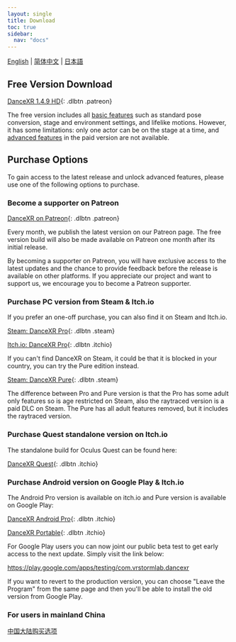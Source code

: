```yaml
---
layout: single
title: Download
toc: true
sidebar:
  nav: "docs"
---
```

[English](/dancexr/download) | [简体中文](/zh/dancexr/download) | [日本語](/jp/dancexr/download)


## Free Version Download

[DanceXR 1.4.9 HD](https://www.patreon.com/posts/releaes-1-4-9-ai-90132466){: .dlbtn .patreon} 

The free version includes all [basic features](basic_features.md) such as standard pose conversion, stage and environment settings, and lifelike motions. However, it has some limitations: only one actor can be on the stage at a time, and [advanced features](pro_features.md) in the paid version are not available.

## Purchase Options
To gain access to the latest release and unlock advanced features, please use one of the following options to purchase. 

### Become a supporter on Patreon

[DanceXR on Patreon](https://www.patreon.com/dvvr){: .dlbtn .patreon} 

Every month, we publish the latest version on our Patreon page. The free version build will also be made available on Patreon one month after its initial release.

By becoming a supporter on Patreon, you will have exclusive access to the latest updates and the chance to provide feedback before the release is available on other platforms. If you appreciate our project and want to support us, we encourage you to become a Patreon supporter.


### Purchase PC version from Steam & Itch.io

If you prefer an one-off purchase, you can also find it on Steam and Itch.io. 

[Steam: DanceXR Pro](https://store.steampowered.com/app/1905510/DanceXR/){: .dlbtn .steam}

[Itch.io: DanceXR Pro](https://stormlab.itch.io/dvvr){: .dlbtn .itchio}

If you can't find DanceXR on Steam, it could be that it is blocked in your country, you can try the Pure edition instead.

[Steam: DanceXR Pure](https://store.steampowered.com/app/2193970/DanceXR_Pure/){: .dlbtn .steam}

The difference between Pro and Pure version is that the Pro has some adult only features so is age restricted on Steam, also the raytraced version is a paid DLC on Steam. The Pure has all adult features removed, but it includes the raytraced version.


### Purchase Quest standalone version on Itch.io

The standalone build for Oculus Quest can be found here: 

[DanceXR Quest](https://stormlab.itch.io/dancexr-quest){: .dlbtn .itchio}


### Purchase Android version on Google Play & Itch.io

The Android Pro version is available on itch.io and Pure version is available on Google Play: 

[DanceXR Android Pro](https://stormlab.itch.io/dancexr-android){: .dlbtn .itchio}

[DanceXR Portable](https://play.google.com/store/apps/details?id=com.vrstormlab.dancexr){: .dlbtn .itchio}

For Google Play users you can now joint our public beta test to get early access to the next update. Simply visit the link below:

https://play.google.com/apps/testing/com.vrstormlab.dancexr

If you want to revert to the production version, you can choose "Leave the Program" from the same page and then you'll be able to install the old version from Google Play.


### For users in mainland China

[中国大陆购买选项](purchase_prc.md)
